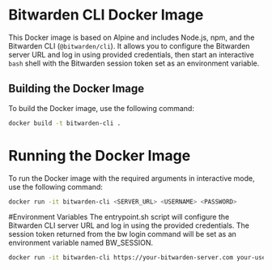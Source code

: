 # Bitwarden CLI Docker Image

This Docker image is based on Alpine and includes Node.js, npm, and the Bitwarden CLI (`@bitwarden/cli`). It allows you to configure the Bitwarden server URL and log in using provided credentials, then start an interactive `bash` shell with the Bitwarden session token set as an environment variable.

## Building the Docker Image

To build the Docker image, use the following command:

```sh
docker build -t bitwarden-cli .
```

# Running the Docker Image
To run the Docker image with the required arguments in interactive mode, use the following command:

```sh
docker run -it bitwarden-cli <SERVER_URL> <USERNAME> <PASSWORD>
```

#Environment Variables
The entrypoint.sh script will configure the Bitwarden CLI server URL and log in using the provided credentials. The session token returned from the bw login command will be set as an environment variable named BW_SESSION.

```sh
docker run -it bitwarden-cli https://your-bitwarden-server.com your-username your-password
```
